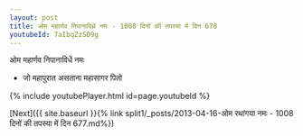```yaml
---
layout: post
title: ओम महार्णव निपानाविधें नमः - 1008 दिनों की तपस्या में दिन 678
youtubeId: 7aIbqZzSD9g
---
```

 
 
 ओम महार्णव निपानाविधें नमः  
 
 -  जो महापुरात असताना महासागर पितो 
 
  
 
  
 
 
 
 
 
 


{% include youtubePlayer.html id=page.youtubeId %}
 
[Next]({{ site.baseurl }}{% link  split1/_posts/2013-04-16-ओम रथांगया नमः - 1008 दिनों की तपस्या में दिन 677.md%})
 
